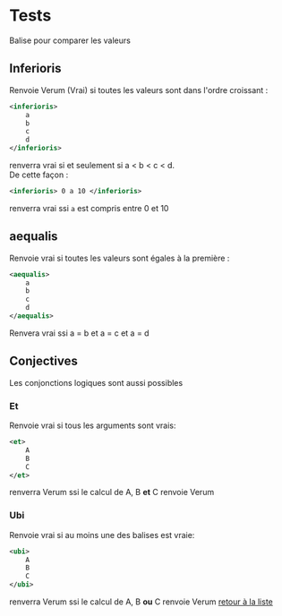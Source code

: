 # Tests
Balise pour comparer les valeurs
## Inferioris
Renvoie Verum (Vrai) si toutes les valeurs sont dans l'ordre croissant :
```xml
<inferioris>
	a
	b
	c
	d
</inferioris>
```
renverra vrai si et seulement si a < b < c < d.  
De cette façon :
```xml
<inferioris> 0 a 10 </inferioris>
```
renverra vrai ssi `a` est compris entre 0 et 10

## aequalis
Renvoie vrai si toutes les valeurs sont égales à la première :
```xml
<aequalis>
	a
	b
	c
	d
</aequalis>
```
Renvera vrai ssi a = b  et a = c et a = d
## Conjectives
Les conjonctions logiques sont aussi possibles
### Et
Renvoie vrai si tous les arguments sont vrais:
```xml
<et>
	A
	B
	C
</et>
```
renverra Verum ssi le calcul de A, B **et** C renvoie Verum

### Ubi
Renvoie vrai si au moins une des balises est vraie:
```xml
<ubi>
	A
	B
	C
</ubi>
```
renverra Verum ssi le calcul de A, B **ou** C renvoie Verum
[retour à la liste](./README.md)
